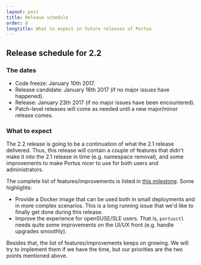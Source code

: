 ```yaml
---
layout: post
title: Release schedule
order: 8
longtitle: What to expect in future releases of Portus
---
```


## Release schedule for 2.2

### The dates

- Code freeze: January 10th 2017.
- Release candidate: January 16th 2017 (if no major issues have happened).
- Release: January 23th 2017 (if no major issues have been encountered).
- Patch-level releases will come as needed until a new major/minor release
  comes.

### What to expect

The 2.2 release is going to be a continuation of what the 2.1 release
delivered. Thus, this release will contain a couple of features that didn't make
it into the 2.1 release in time (e.g. namespace removal), and some improvements
to make Portus nicer to use for both users and administrators.

The complete list of features/improvements is listed in
[this milestone](https://github.com/SUSE/Portus/milestone/16). Some highlights:

- Provide a Docker image that can be used both in small deployments and in more
  complex scenarios. This is a long running issue that we'd like to finally get
  done during this release.
- Improve the experience for openSUSE/SLE users. That is, `portusctl` needs
  quite some improvements on the UI/UX front (e.g. handle upgrades smoothly).

Besides that, the list of features/improvements keeps on growing. We
will try to implement them if we have the time, but our priorities are the two
points mentioned above.
